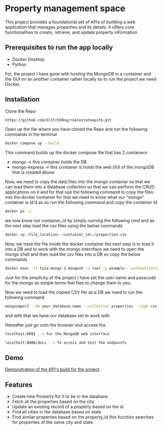 #  Property management space

This project provides a foundational set of APIs of building a web application that manages properties and its details. It offers core functionalities to create, retrieve, and update property information
## Prerequisites to run the app locally

- Docker Desktop 
-  Python

For, the project I have gone with hosting the MongoDB in a container and the GUI on an another container rather locally so to run the project we need Docker.
## Installation

Clone the Repo

```bash
https://github.com/Gl1tchk0ng/realestateapifm.git
```
Open up the file where you have cloned the Repo and run the following commands in the terminal

```bash
docker compose up --build
```
This command builds up the docker compose file that has 2 containers 
-  mongo &#8594; this container holds the DB 
-  mongo-express &#8594; this contianer is holds the web GUI of the mongoDB that is created above 

Now, we need to copy the data files into the mongo container so that we can load them into a database collection so that we can perform the CRUD applications on it and for that use the following command to copy the files into the docker container for that we need to know what our "mongo" container is Id'd as so run the following command and copy the container Id

```bash
docker ps -a 
```

we now know our container_id by simply running the following cmd and as the next step load the csv files using the below commands

```bash
docker cp <file_location> <container_id>:/properties.csv
```
Now, we have the file inside the docker container the next step is to load it into a DB and to work with the mongo internface we need to open the mongo shell and then load the csv files into a DB so copy the below commands  

```bash
docker exec -it tuio-mongo-1 mongosh -u root -p example --authenticationDatabase admin
```
Just for the simplicity of the project I have set the user name and passcode for the mongo as simple terms feel free to change them to you.

Now we need to load the copied CSV file as a DB we need to run the following command  
```bash
mongoimport --db your_database_name --collection properties --type csv --headerline --file /path/to/yourfile.csv
```
and with that we have our database set to work with 

Hereafter just go onto the browser and access the 

```bash
localhost:8081 --> for the MongoDB web interface

localhost:8000/docs --> To access and test the endpoints  
```
## Demo

[Demonstration of the API's build for the project](https://drive.google.com/file/d/1IYCBXJWJytAa95Txy9_29FujNNMdKI6_/view?usp=sharing).



## Features

- Create new Porperty for it to be in the database
- Fetch all the properties based on the city
- Update an existing record of a property based on the id 
- Find all cities in the database based on state
- Find similar properties based on the property_id this fucntion searches for properties of the same city and state 


